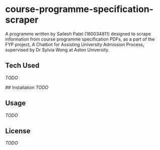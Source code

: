 # course-programme-specification-scraper

A programme written by Sailesh Patel (160034811) designed to scrape information from course programme specification PDFs, as a part of the FYP project, A Chatbot for Assisting University Admission Process, supervised by Dr Sylvia Wong at Aston University.

## Tech Used
*TODO*

## Installation
*TODO*

## Usage
*TODO*

## License
*TODO*
